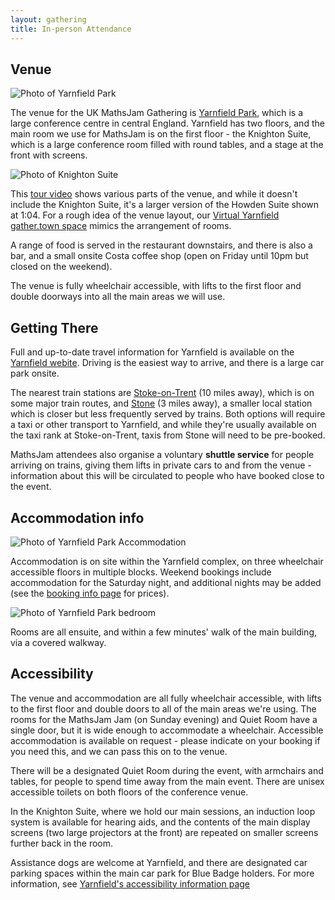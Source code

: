 ```yaml
---
layout: gathering
title: In-person Attendance
---
```


## Venue

![Photo of Yarnfield Park](https://mathsjam.com/assets/images/gathering/yarnfield-park.jpeg)

The venue for the UK MathsJam Gathering is [Yarnfield Park](https://www.yarnfieldpark.com/), which is a large conference centre in central England. Yarnfield has two floors, and the main room we use for MathsJam is on the first floor - the Knighton Suite, which is a large conference room filled with round tables, and a stage at the front with screens.

![Photo of Knighton Suite](https://mathsjam.com/assets/images/gathering/knighton.jpeg)

This [tour video](https://www.youtube.com/watch?v=YQNhWZAWJqg&t=2s) shows various parts of the venue, and while it doesn't include the Knighton Suite, it's a larger version of the Howden Suite shown at 1:04. For a rough idea of the venue layout, our [Virtual Yarnfield gather.town space](https://app.gather.town/app/MTCdhLpepRbaogJV/virtual-yarnfield) mimics the arrangement of rooms.

A range of food is served in the restaurant downstairs, and there is also a bar, and a small onsite Costa coffee shop (open on Friday until 10pm but closed on the weekend).

The venue is fully wheelchair accessible, with lifts to the first floor and double doorways into all the main areas we will use.

## Getting There

Full and up-to-date travel information for Yarnfield is available on the [Yarnfield webite](https://www.yarnfieldpark.com/contact/location-and-travel). Driving is the easiest way to arrive, and there is a large car park onsite.

The nearest train stations are [Stoke-on-Trent](https://www.nationalrail.co.uk/stations/stoke-on-trent/) (10 miles away), which is on some major train routes, and [Stone](https://www.nationalrail.co.uk/stations/stone-staffs/) (3 miles away), a smaller local station which is closer but less frequently served by trains. Both options will require a taxi or other transport to Yarnfield, and while they're usually available on the taxi rank at Stoke-on-Trent, taxis from Stone will need to be pre-booked.

MathsJam attendees also organise a voluntary **shuttle service** for people arriving on trains, giving them lifts in private cars to and from the venue - information about this will be circulated to people who have booked close to the event.

## Accommodation info

![Photo of Yarnfield Park Accommodation](https://mathsjam.com/assets/images/gathering/accommodation.jpeg)

Accommodation is on site within the Yarnfield complex, on three wheelchair accessible floors in multiple blocks. Weekend bookings include accommodation for the Saturday night, and additional nights may be added (see the [booking info page]({{site.url}}/gathering/uk/plan-your-visit/booking) for prices). 

![Photo of Yarnfield Park bedroom](https://mathsjam.com/assets/images/gathering/bedrooms.jpeg)

Rooms are all ensuite, and within a few minutes' walk of the main building, via a covered walkway.

## Accessibility

The venue and accommodation are all fully wheelchair accessible, with lifts to the first floor and double doors to all of the main areas we're using. The rooms for the MathsJam Jam (on Sunday evening) and Quiet Room have a single door, but it is wide enough to accommodate a wheelchair. Accessible accommodation is available on request - please indicate on your booking if you need this, and we can pass this on to the venue.

There will be a designated Quiet Room during the event, with armchairs and tables, for people to spend time away from the main event. There are unisex accessible toilets on both floors of the conference venue.

In the Knighton Suite, where we hold our main sessions, an induction loop system is available for hearing aids, and the contents of the main display screens (two large projectors at the front) are repeated on smaller screens further back in the room.

Assistance dogs are welcome at Yarnfield, and there are designated car parking spaces within the main car park for Blue Badge holders. For more information, see [Yarnfield's accessibility information page](https://www.yarnfieldpark.com/about/accessibility)
